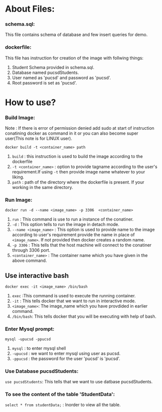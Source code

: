 # About Files:
### schema.sql:
This file contains schema of database and few insert queries for demo.

### dockerfile:
This file has instruction for creation of the image with follwing things:
1. Student Schema provided in schema.sql. 
2. Database named pucsdStudents. 
3. User named as 'pucsd' and password as 'pucsd'. 
4. Root password is set as 'pucsd'. 

# How to use?

### Build Image:
Note : If there is error of permission denied add sudo at start of instruction conatining docker as command in it or you can also become super user(This note is for LINUX user).

`docker build -t <container_name> path` 
1. `build` : this instruction is used to build the image according to the dockerfile
2. `-t <container_name>` : option to provide tagname according to the user's requirement.If using `-t` then provide image name whatever to your liking.
3. `path` : path of the directory where the dockerfile is present. If your working in the same directory.

### Run Image:
`docker run -d --name <image_name> -p 3306  <container_name>`
1. `run` : This command is use to run a instance of the conatiner.
2. `-d` : This option tells to run the image in detach mode. 
3. `--name <image_name>` : This option is used to provide name to the image according to user's requirement provide the name in place of `<image_name>`. If not provided then docker creates a random name.
4. `-p 3306` : This tells that the host machine will connect to the conatiner through 3306 port. 
5. `<container_name>` : The container name which you have given in the above command.

## Use interactive bash
`docker exec -it <image_name> /bin/bash`
1. `exec` :This command is used to execute the running container.
2. `-it`  : This tells docker that we want to run in interactive mode.
3. `<image_name>`: The image_name which you have provdided in earlier command.
4. `/bin/bash`: This tells docker that you will be executing with help of bash.

### Enter Mysql prompt:
`mysql -upucsd -ppucsd`
1. `mysql` : to enter mysql shell
2. `-upucsd` : we want to enter mysql using user as pucsd.
3. `-ppucsd` : the password for the user 'pucsd' is 'pucsd'.

### Use Database pucsdStudents:
`use pucsdStudents`: This tells that we want to use datbase pucsdStudents.

### To see the content of the table 'StudentData':
`select * from studentData;` : Inorder to view all the table.
